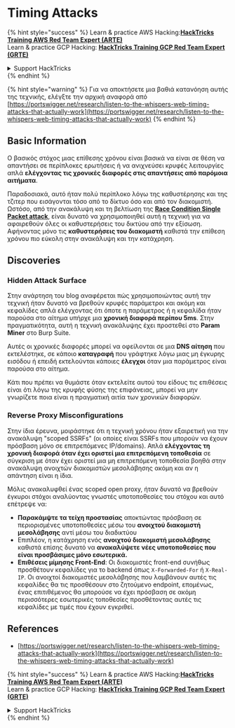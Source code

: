 # Timing Attacks

{% hint style="success" %}
Learn & practice AWS Hacking:<img src="../.gitbook/assets/arte.png" alt="" data-size="line">[**HackTricks Training AWS Red Team Expert (ARTE)**](https://training.hacktricks.xyz/courses/arte)<img src="../.gitbook/assets/arte.png" alt="" data-size="line">\
Learn & practice GCP Hacking: <img src="../.gitbook/assets/grte.png" alt="" data-size="line">[**HackTricks Training GCP Red Team Expert (GRTE)**<img src="../.gitbook/assets/grte.png" alt="" data-size="line">](https://training.hacktricks.xyz/courses/grte)

<details>

<summary>Support HackTricks</summary>

* Check the [**subscription plans**](https://github.com/sponsors/carlospolop)!
* **Join the** 💬 [**Discord group**](https://discord.gg/hRep4RUj7f) or the [**telegram group**](https://t.me/peass) or **follow** us on **Twitter** 🐦 [**@hacktricks\_live**](https://twitter.com/hacktricks\_live)**.**
* **Share hacking tricks by submitting PRs to the** [**HackTricks**](https://github.com/carlospolop/hacktricks) and [**HackTricks Cloud**](https://github.com/carlospolop/hacktricks-cloud) github repos.

</details>
{% endhint %}

{% hint style="warning" %}
Για να αποκτήσετε μια βαθιά κατανόηση αυτής της τεχνικής, ελέγξτε την αρχική αναφορά από [https://portswigger.net/research/listen-to-the-whispers-web-timing-attacks-that-actually-work](https://portswigger.net/research/listen-to-the-whispers-web-timing-attacks-that-actually-work)
{% endhint %}

## Basic Information

Ο βασικός στόχος μιας επίθεσης χρόνου είναι βασικά να είναι σε θέση να απαντήσει σε περίπλοκες ερωτήσεις ή να ανιχνεύσει κρυφές λειτουργίες απλά **ελέγχοντας τις χρονικές διαφορές στις απαντήσεις από παρόμοια αιτήματα**.

Παραδοσιακά, αυτό ήταν πολύ περίπλοκο λόγω της καθυστέρησης και της τζιτερ που εισάγονται τόσο από το δίκτυο όσο και από τον διακομιστή. Ωστόσο, από την ανακάλυψη και τη βελτίωση της [**Race Condition Single Packet attack**](race-condition.md#http-2-single-packet-attack-vs.-http-1.1-last-byte-synchronization), είναι δυνατό να χρησιμοποιηθεί αυτή η τεχνική για να αφαιρεθούν όλες οι καθυστερήσεις του δικτύου από την εξίσωση.\
Αφήνοντας μόνο τις **καθυστερήσεις του διακομιστή** καθιστά την επίθεση χρόνου πιο εύκολη στην ανακάλυψη και την κατάχρηση.

## Discoveries

### Hidden Attack Surface

Στην ανάρτηση του blog αναφέρεται πώς χρησιμοποιώντας αυτή την τεχνική ήταν δυνατό να βρεθούν κρυφές παράμετροι και ακόμη και κεφαλίδες απλά ελέγχοντας ότι όποτε η παράμετρος ή η κεφαλίδα ήταν παρούσα στο αίτημα υπήρχε μια **χρονική διαφορά περίπου 5ms**. Στην πραγματικότητα, αυτή η τεχνική ανακάλυψης έχει προστεθεί στο **Param Miner** στο Burp Suite.

Αυτές οι χρονικές διαφορές μπορεί να οφείλονται σε μια **DNS αίτηση** που εκτελέστηκε, σε κάποιο **καταγραφή** που γράφτηκε λόγω μιας μη έγκυρης εισόδου ή επειδή εκτελούνται κάποιες **έλεγχοι** όταν μια παράμετρος είναι παρούσα στο αίτημα.

Κάτι που πρέπει να θυμάστε όταν εκτελείτε αυτού του είδους τις επιθέσεις είναι ότι λόγω της κρυφής φύσης της επιφάνειας, μπορεί να μην γνωρίζετε ποια είναι η πραγματική αιτία των χρονικών διαφορών.

### Reverse Proxy Misconfigurations

Στην ίδια έρευνα, μοιράστηκε ότι η τεχνική χρόνου ήταν εξαιρετική για την ανακάλυψη "scoped SSRFs" (οι οποίες είναι SSRFs που μπορούν να έχουν πρόσβαση μόνο σε επιτρεπόμενες IP/domains). Απλά **ελέγχοντας τη χρονική διαφορά όταν έχει οριστεί μια επιτρεπόμενη τοποθεσία** σε σύγκριση με όταν έχει οριστεί μια μη επιτρεπόμενη τοποθεσία βοηθά στην ανακάλυψη ανοιχτών διακομιστών μεσολάβησης ακόμη και αν η απάντηση είναι η ίδια.

Μόλις ανακαλυφθεί ένας scoped open proxy, ήταν δυνατό να βρεθούν έγκυροι στόχοι αναλύοντας γνωστές υποτοποθεσίες του στόχου και αυτό επέτρεψε να:

* **Παρακάμψτε τα τείχη προστασίας** αποκτώντας πρόσβαση σε περιορισμένες υποτοποθεσίες μέσω του **ανοιχτού διακομιστή μεσολάβησης** αντί μέσω του διαδικτύου
* Επιπλέον, η κατάχρηση ενός **ανοιχτού διακομιστή μεσολάβησης** καθιστά επίσης δυνατό να **ανακαλύψετε νέες υποτοποθεσίες που είναι προσβάσιμες μόνο εσωτερικά.**
* **Επιθέσεις μίμησης Front-End**: Οι διακομιστές front-end συνήθως προσθέτουν κεφαλίδες για το backend όπως `X-Forwarded-For` ή `X-Real-IP`. Οι ανοιχτοί διακομιστές μεσολάβησης που λαμβάνουν αυτές τις κεφαλίδες θα τις προσθέσουν στο ζητούμενο endpoint, επομένως, ένας επιτιθέμενος θα μπορούσε να έχει πρόσβαση σε ακόμη περισσότερες εσωτερικές τοποθεσίες προσθέτοντας αυτές τις κεφαλίδες με τιμές που έχουν εγκριθεί.

## References

* [https://portswigger.net/research/listen-to-the-whispers-web-timing-attacks-that-actually-work](https://portswigger.net/research/listen-to-the-whispers-web-timing-attacks-that-actually-work)

{% hint style="success" %}
Learn & practice AWS Hacking:<img src="../.gitbook/assets/arte.png" alt="" data-size="line">[**HackTricks Training AWS Red Team Expert (ARTE)**](https://training.hacktricks.xyz/courses/arte)<img src="../.gitbook/assets/arte.png" alt="" data-size="line">\
Learn & practice GCP Hacking: <img src="../.gitbook/assets/grte.png" alt="" data-size="line">[**HackTricks Training GCP Red Team Expert (GRTE)**<img src="../.gitbook/assets/grte.png" alt="" data-size="line">](https://training.hacktricks.xyz/courses/grte)

<details>

<summary>Support HackTricks</summary>

* Check the [**subscription plans**](https://github.com/sponsors/carlospolop)!
* **Join the** 💬 [**Discord group**](https://discord.gg/hRep4RUj7f) or the [**telegram group**](https://t.me/peass) or **follow** us on **Twitter** 🐦 [**@hacktricks\_live**](https://twitter.com/hacktricks\_live)**.**
* **Share hacking tricks by submitting PRs to the** [**HackTricks**](https://github.com/carlospolop/hacktricks) and [**HackTricks Cloud**](https://github.com/carlospolop/hacktricks-cloud) github repos.

</details>
{% endhint %}
